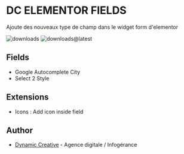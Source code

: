 # DC ELEMENTOR FIELDS
Ajoute des nouveaux type de champ dans le widget form d'elementor

![downloads](https://img.shields.io/github/downloads/dynamiccreative/dc-elementor-fields/total) ![downloads@latest](https://img.shields.io/github/downloads/dynamiccreative/dc-elementor-fields/latest/total)

## Fields

- Google Autocomplete City
- Select 2 Style

## Extensions

- Icons : Add icon inside field

## Author
* [Dynamic Creative](https://dynamic-creative.com) - Agence digitale / Infogérance
